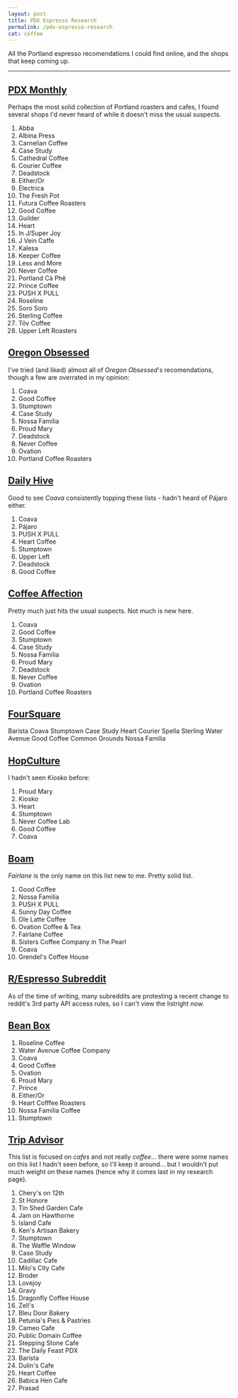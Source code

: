 ```yaml
---
layout: post
title: PDX Espresso Research
permalink: /pdx-espresso-research
cat: coffee
---
```


All the Portland espresso recomendations I could find online, and the shops that keep coming up.

---

## [PDX Monthly](https://www.pdxmonthly.com/eat-and-drink/best-coffee-shops-cafes-portland)

Perhaps the most solid collection of Portland roasters and cafes, I found several shops I'd never heard of while it doesn't miss the usual suspects.

1. Abba
1. Albina Press
1. Carnelian Coffee
1. Case Study
1. Cathedral Coffee
1. Courier Coffee
1. Deadstock
1. Either/Or
1. Electrica
1. The Fresh Pot
1. Futura Coffee Roasters
1. Good Coffee
1. Guilder
1. Heart
1. In J/Super Joy
1. J Vein Caffe
1. Kalesa
1. Keeper Coffee
1. Less and More
1. Never Coffee
1. Portland Cà Phê
1. Prince Coffee
1. PUSH X PULL
1. Roseline
1. Soro Soro
1. Sterling Coffee
1. Tōv Coffee
1. Upper Left Roasters

## [Oregon Obsessed](https://oregonobsessed.com/best-coffee-shops-in-portland/)

I've tried (and liked) almost all of *Oregon Obsessed*'s recomendations, though a few are overrated in my opinion:

1. Coava
1. Good Coffee
1. Stumptown
1. Case Study
1. Nossa Familia
1. Proud Mary
1. Deadstock
1. Never Coffee
1. Ovation
1. Portland Coffee Roasters

## [Daily Hive](https://dailyhive.com/portland/best-coffee-shops-portland)

Good to see *Coava* consistently topping these lists - hadn't heard of Pájaro either.

1. Coava
1. Pájaro
1. PUSH X PULL
1. Heart Coffee
1. Stumptown
1. Upper Left
1. Deadstock
1. Good Coffee

## [Coffee Affection](https://coffeeaffection.com/best-coffee-shops-in-portland/)

Pretty much just hits the usual suspects.
Not much is new here.

1. Coava
1. Good Coffee
1. Stumptown
1. Case Study
1. Nossa Familia
1. Proud Mary
1. Deadstock
1. Never Coffee
1. Ovation
1. Portland Coffee Roasters

## [FourSquare](https://foursquare.com/top-places/portland/best-places-espresso)

Barista
Coava
Stumptown
Case Study
Heart
Courier
Spella
Sterling
Water Avenue
Good Coffee
Common Grounds
Nossa Familia

## [HopCulture](https://www.hopculture.com/best-coffee-portland-oregon/)

I hadn't seen Kiosko before:

1. Proud Mary
1. Kiosko
1. Heart
1. Stumptown
1. Never Coffee Lab
1. Good Coffee
1. Coava

## [Boam](https://boam.com/best-espresso-shops-in-portland-or/)

*Fairlane* is the only name on this list new to me.
Pretty solid list.

1. Good Coffee
1. Nossa Familia
1. PUSH X PULL
1. Sunny Day Coffee
1. Ole Latte Coffee
1. Ovation Coffee & Tea
1. Fairlane Coffee
1. Sisters Coffee Company in The Pearl
1. Coava
1. Grendel's Coffee House

## [R/Espresso Subreddit](https://www.reddit.com/r/espresso/comments/12jbj4m/best_espresso_in_portland_or/)

As of the time of writing, many subreddits are protesting a recent change to reddit's 3rd party API access rules, so I can't view the listright now.

## [Bean Box](https://beanbox.com/blog/best-coffee-in-portland)

1. Roseline Coffee
1. Water Avenue Coffee Company
1. Coava
1. Good Coffee
1. Ovation
1. Proud Mary
1. Prince
1. Either/Or
1. Heart Cofffee Roasters
1. Nossa Familia Coffee
1. Stumptown

## [Trip Advisor](https://www.tripadvisor.com/Restaurants-g52024-c8-Portland_Oregon.html)

This list is focused on *cafes* and not really *coffee*... there were some names on this list I hadn't seen before, so I'll keep it around... but I wouldn't put much weight on these names (hence why it comes last in my research page).

1. Chery's on 12th
1. St Honore
1. Tin Shed Garden Cafe
1. Jam on Hawthorne
1. Island Cafe
1. Ken's Artisan Bakery
1. Stumptown
1. The Waffle Window
1. Case Study
1. Cadillac Cafe
1. Milo's City Cafe
1. Broder
1. Lovejoy
1. Gravy
1. Dragonfly Coffee House
1. Zell's
1. Bleu Door Bakery
1. Petunia's Pies & Pastries
1. Cameo Cafe
1. Public Domain Coffee
1. Stepping Stone Cafe
1. The Daily Feast PDX
1. Barista
1. Dulin's Cafe
1. Heart Coffee
1. Babica Hen Cafe
1. Prasad
